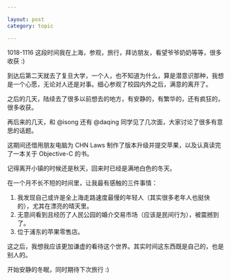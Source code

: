 ```yaml
---

layout: post
category: topic

---
```


1018-1116 这段时间我在上海，参观，旅行，拜访朋友，看望爷爷奶奶等等，很多收获 :)

到达后第二天就去了复旦大学，一个人，也不知道为什么，算是潜意识那种，我想是一个心愿，无论对人还是对事。细心参观了校园内外之后，满意的离开了。

之后的几天，陆续去了很多以前想去的地方，有安静的，有繁华的，还有疯狂的，很多收获。

再后来的几天，和 @isong 还有 @daqing 同学见了几次面，大家讨论了很多有意思的话题。

这期间还借用朋友电脑为 CHN Laws 制作了版本升级并提交苹果，以及认真读完了一本关于 Objective-C 的书。

记得离开小镇的时候还是秋天，回来时已经是满地白色的冬天。

在一个月不长不短的时间里，让我最有感触的三件事情：  
1. 我发现自己或许是全上海走路速度最慢的年轻人（其实很多老年人也挺快的），尤其在漂亮的晴天里。  
2. 无意间看到且经历了人民公园的婚介交易市场（应该是民间行为），被震撼到了。  
3. 位于浦东的苹果零售店。

这之后，我想我应该更加谦虚的看待这个世界。其实时间这东西既是自己的，也是别人的。

开始安静的冬眠，同时期待下次旅行 :)
